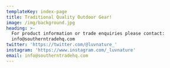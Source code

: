 ```yaml
---
templateKey: index-page
title: Traditional Quality Outdoor Gear!
image: /img/background.jpg
heading: >-
  For product information or trade enquiries please contact:
  info@southerntradehq.com
twitter: 'https://twitter.com/@luvnature_'
instagram: 'https://www.instagram.com/_luvnature'
email: info@southerntradehq.com
---
```


